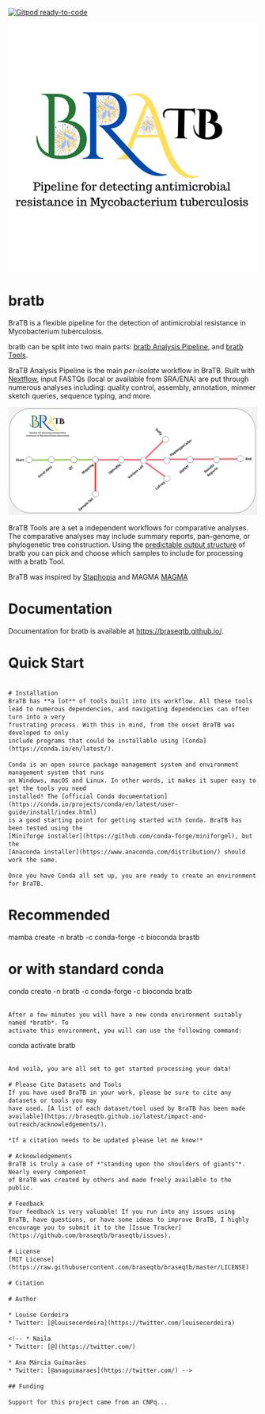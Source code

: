 <!-- [![GitHub release (latest by date)](https://img.shields.io/github/v/release/braseqtb/braseqtb)](https://github.com/braseqtb/braseqtb/releases) -->
<!-- [![Anaconda-Server Badge](https://anaconda.org/bioconda/braseqtb/badges/downloads.svg)](https://anaconda.org/bioconda/braseqtb) -->
[![Gitpod ready-to-code](https://img.shields.io/badge/Gitpod-ready--to--code-908a85?logo=gitpod)](https://gitpod.io/#https://github.com/braseqtb/braseqtb)

![bratb Logo](data/braseqtb-logo.png)

# bratb
BraTB is a flexible pipeline for the detection of antimicrobial resistance in Mycobacterium tuberculosis.

bratb can be split into two main parts:
[bratb Analysis Pipeline](https://braseqtb.github.io/latest/beginners-guide/), and
[bratb Tools](https://braseqtb.github.io/latest/braseqtb-tools/).


BraTB Analysis Pipeline is the main *per-isolate* workflow in BraTB. Built with
[Nextflow](https://www.nextflow.io/), input FASTQs (local or available from SRA/ENA)
are put through numerous analyses including: quality control, assembly, annotation,
minmer sketch queries, sequence typing, and more.

![bratb Overview](data/braseqtb-workflow.jpg)

BraTB Tools are a set a independent workflows for comparative analyses. The comparative analyses
may include summary reports, pan-genome, or phylogenetic tree construction. Using the
[predictable output structure](https://braseqtb.github.io/latest/full-guide/) of bratb you can
pick and choose which samples to include for processing with a bratb Tool.

BraTB was inspired by [Staphopia](https://staphopia.github.io/) and MAGMA [MAGMA](https://github.com/TORCH-Consortium/MAGMA?tab=readme-ov-file#Prerequisites) 

# Documentation
Documentation for bratb is available at https://braseqtb.github.io/.

# Quick Start
```

# Installation
BraTB has **a lot** of tools built into its workflow. All these tools
lead to numerous dependencies, and navigating dependencies can often turn into a very
frustrating process. With this in mind, from the onset BraTB was developed to only
include programs that could be installable using [Conda](https://conda.io/en/latest/).

Conda is an open source package management system and environment management system that runs
on Windows, macOS and Linux. In other words, it makes it super easy to get the tools you need
installed! The [official Conda documentation](https://conda.io/projects/conda/en/latest/user-guide/install/index.html)
is a good starting point for getting started with Conda. BraTB has been tested using the
[Miniforge installer](https://github.com/conda-forge/miniforgel), but the
[Anaconda installer](https://www.anaconda.com/distribution/) should work the same.

Once you have Conda all set up, you are ready to create an environment for BraTB.

```
# Recommended
mamba create -n bratb -c conda-forge -c bioconda brastb

# or with standard conda
conda create -n bratb -c conda-forge -c bioconda bratb
```

After a few minutes you will have a new conda environment suitably named *bratb*. To
activate this environment, you will can use the following command:

```
conda activate bratb
```

And voilà, you are all set to get started processing your data!

# Please Cite Datasets and Tools
If you have used BraTB in your work, please be sure to cite any datasets or tools you may
have used. [A list of each dataset/tool used by BraTB has been made available](https://braseqtb.github.io/latest/impact-and-outreach/acknowledgements/). 

*If a citation needs to be updated please let me know!*

# Acknowledgements
BraTB is truly a case of *"standing upon the shoulders of giants"*. Nearly every component
of BraTB was created by others and made freely available to the public.

# Feedback
Your feedback is very valuable! If you run into any issues using BraTB, have questions, or have some ideas to improve BraTB, I highly encourage you to submit it to the [Issue Tracker](https://github.com/braseqtb/braseqtb/issues).

# License
[MIT License](https://raw.githubusercontent.com/braseqtb/braseqtb/master/LICENSE)

# Citation

# Author

* Louise Cerdeira
* Twitter: [@louisecerdeira](https://twitter.com/louisecerdeira)

<!-- * Naila
* Twitter: [@](https://twitter.com/)

* Ana Márcia Guimarães
* Twitter: [@anaguimaraes](https://twitter.com/) -->

## Funding

Support for this project came from an CNPq...